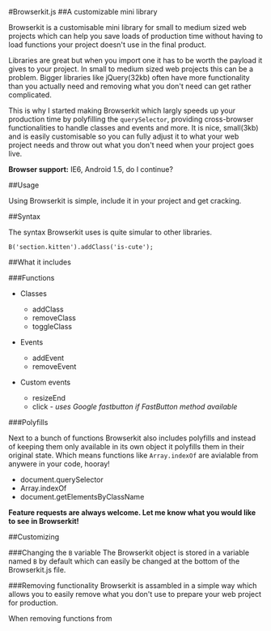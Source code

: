 #Browserkit.js
##A customizable mini library

Browserkit is a customisable mini library for small to medium sized web projects which can help you save loads of production time without having to load functions your project doesn't use in the final product.

Libraries are great but when you import one it has to be worth the payload it gives to your project. In small to medium sized web projects this can be a problem. Bigger libraries like jQuery(32kb) often have more functionality than you actually need and removing what you don't need can get rather complicated.

This is why I started making Browserkit which largly speeds up your production time by polyfilling the `querySelector`, providing cross-browser functionalities to handle classes and events and more. It is nice, small(3kb) and is easily customisable so you can fully adjust it to what your web project needs and throw out what you don't need when your project goes live.

**Browser support:** IE6, Android 1.5, do I continue?


##Usage

Using Browserkit is simple, include it in your project and get cracking.


##Syntax

The syntax Browserkit uses is quite simular to other libraries.

	B('section.kitten').addClass('is-cute');


##What it includes

###Functions

* Classes
	* addClass
	* removeClass
	* toggleClass

* Events
	* addEvent
	* removeEvent

* Custom events
	* resizeEnd
	* click *- uses Google fastbutton if FastButton method available*


###Polyfills

Next to a bunch of functions Browserkit also includes polyfills and instead of keeping them only available in its own object it polyfills them in their original state. Which means functions like `Array.indexOf` are avialable from anywere in your code, hooray!

* document.querySelector
* Array.indexOf
* document.getElementsByClassName


**Feature requests are always welcome. Let me know what you would like to see in Browserkit!**


##Customizing

###Changing the `B` variable
The Browserkit object is stored in a variable named `B` by default which can easily be changed at the bottom of the Browserkit.js file.

###Removing functionality
Browserkit is assambled in a simple way which allows you to easily remove what you don't use to prepare your web project for production.

When removing functions from 


